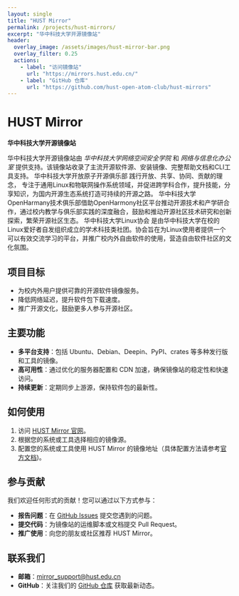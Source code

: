 ```yaml
---
layout: single
title: "HUST Mirror"
permalink: /projects/hust-mirrors/
excerpt: "华中科技大学开源镜像站"
header:
  overlay_image: /assets/images/hust-mirror-bar.png
  overlay_filter: 0.25
  actions:
    - label: "访问镜像站"
      url: "https://mirrors.hust.edu.cn/"
    - label: "GitHub 仓库"
      url: "https://github.com/hust-open-atom-club/hust-mirrors"
---
```


# HUST Mirror

**华中科技大学开源镜像站**

华中科技大学开源镜像站由 *华中科技大学网络空间安全学院* 和 *网络与信息化办公室* 提供支持。该镜像站收录了主流开源软件源、安装镜像、完整帮助文档和CLI工具支持。
华中科技大学开放原子开源俱乐部 践行开放、共享、协同、贡献的理念， 专注于通用Linux和物联网操作系统领域，并促进跨学科合作，提升技能，分享知识，为国内开源生态系统打造可持续的开源之路。
华中科技大学OpenHarmany技术俱乐部借助OpenHarmony社区平台推动开源技术和产学研合作，通过校内教学与俱乐部实践的深度融合，鼓励和推动开源社区技术研究和创新探索，繁荣开源社区生态。
华中科技大学Linux协会 是由华中科技大学在校的Linux爱好者自发组织成立的学术科技类社团。协会旨在为Linux使用者提供一个可以有效交流学习的平台，并推广校内外自由软件的使用，营造自由软件社区的文化氛围。

## 项目目标
- 为校内外用户提供可靠的开源软件镜像服务。
- 降低网络延迟，提升软件包下载速度。
- 推广开源文化，鼓励更多人参与开源社区。

## 主要功能
- **多平台支持**：包括 Ubuntu、Debian、Deepin、PyPI、crates 等多种发行版和工具的镜像。
- **高可用性**：通过优化的服务器配置和 CDN 加速，确保镜像站的稳定性和快速访问。
- **持续更新**：定期同步上游源，保持软件包的最新性。

## 如何使用
1. 访问 [HUST Mirror 官网](https://mirrors.hust.edu.cn/)。
2. 根据您的系统或工具选择相应的镜像源。
3. 配置您的系统或工具使用 HUST Mirror 的镜像地址（具体配置方法请参考[官方文档](https://github.com/hust-open-atom-club/hust-mirrors))。

## 参与贡献
我们欢迎任何形式的贡献！您可以通过以下方式参与：
- **报告问题**：在 [GitHub Issues](https://github.com/hust-open-atom-club/hust-mirrors/issues) 提交您遇到的问题。
- **提交代码**：为镜像站的运维脚本或文档提交 Pull Request。
- **推广使用**：向您的朋友或社区推荐 HUST Mirror。

## 联系我们
- **邮箱**：mirror_support@hust.edu.cn
- **GitHub**：关注我们的 [GitHub 仓库](https://github.com/hust-open-atom-club/hust-mirrors) 获取最新动态。

